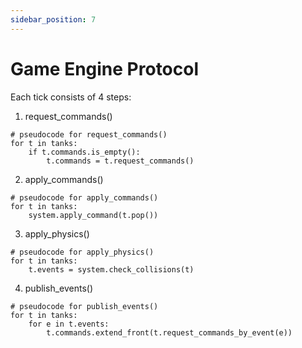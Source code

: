 ```yaml
---
sidebar_position: 7
---
```


# Game Engine Protocol

Each tick consists of 4 steps:
1. request_commands()
```
# pseudocode for request_commands()
for t in tanks:
    if t.commands.is_empty():
        t.commands = t.request_commands()
```

2. apply_commands()
```
# pseudocode for apply_commands()
for t in tanks:
    system.apply_command(t.pop())
```

3. apply_physics()
```
# pseudocode for apply_physics()
for t in tanks:
    t.events = system.check_collisions(t)
```

4. publish_events()
```
# pseudocode for publish_events()
for t in tanks:
    for e in t.events:
        t.commands.extend_front(t.request_commands_by_event(e))
```
